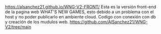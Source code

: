 https://alsanchez21.github.io/WNG-V2-FRONT/ Esta es la versión front-end de la pagina web WHAT'S NEW GAMES, esto debido a un problema con el host y no poder publicarlo en ambiente cloud.
Codigo con conexión con db y creación de los mudulos web.
https://github.com/AlSanchez21/WNG-V2/tree/main
